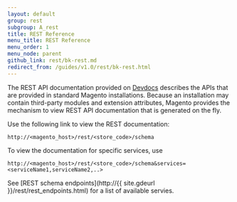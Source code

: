 ```yaml
---
layout: default
group: rest
subgroup: A_rest
title: REST Reference
menu_title: REST Reference
menu_order: 1
menu_node: parent
github_link: rest/bk-rest.md
redirect_from: /guides/v1.0/rest/bk-rest.html
---
```


The REST API documentation provided on [Devdocs](http://devdocs.magento.com) describes the APIs that are provided in standard Magento installations. Because an installation may contain third-party modules and extension attributes, Magento provides the mechanism to view REST API documentation that is generated on the fly.

Use the following link to view the REST documentation:

`http://<magento_host>/rest/<store_code>/schema`

To view the documentation for specific services, use

`http://<magento_host>/rest/<store_code>/schema&services=<serviceName1,serviceName2,..>`

See [REST schema endpoints](http://{{ site.gdeurl }}/rest/rest_endpoints.html) for a list of available servies.

